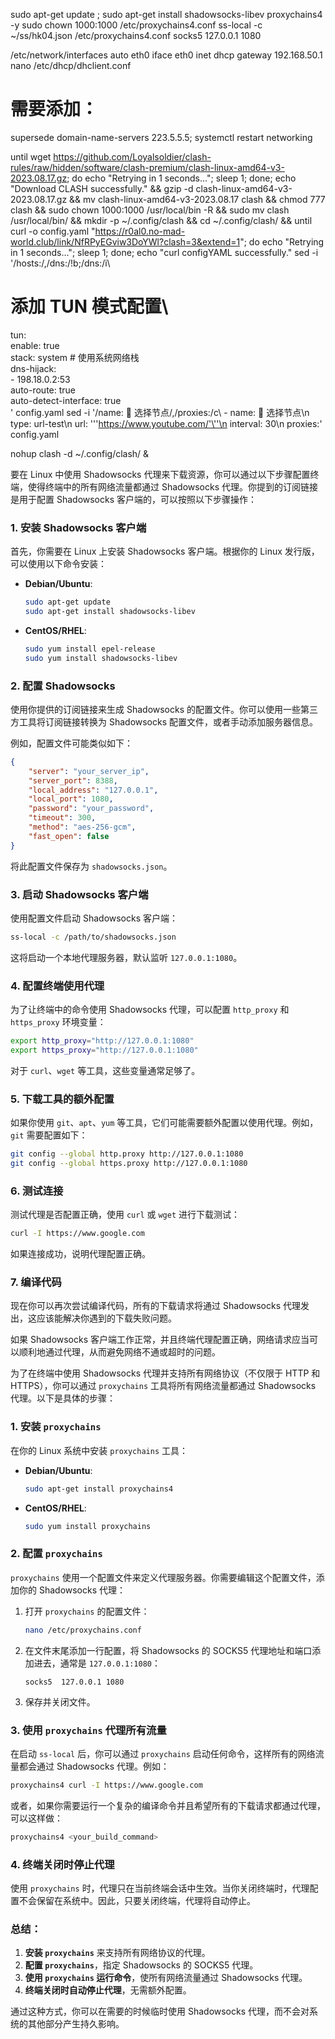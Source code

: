 sudo apt-get update ; sudo apt-get install shadowsocks-libev proxychains4 -y 
sudo chown 1000:1000 /etc/proxychains4.conf
ss-local -c ~/ss/hk04.json
/etc/proxychains4.conf
socks5  127.0.0.1 1080

/etc/network/interfaces
auto eth0
iface eth0 inet dhcp
   gateway 192.168.50.1
nano /etc/dhcp/dhclient.conf
# 需要添加：
supersede domain-name-servers 223.5.5.5;
systemctl restart networking

until wget https://github.com/Loyalsoldier/clash-rules/raw/hidden/software/clash-premium/clash-linux-amd64-v3-2023.08.17.gz; do echo "Retrying in 1 seconds..."; sleep 1; done; echo "Download CLASH successfully."  &&  gzip -d clash-linux-amd64-v3-2023.08.17.gz  &&  mv clash-linux-amd64-v3-2023.08.17 clash  &&  chmod 777 clash  &&  sudo chown 1000:1000 /usr/local/bin -R  &&  sudo mv clash /usr/local/bin/  &&  mkdir -p ~/.config/clash  &&  cd ~/.config/clash/  &&  until curl -o config.yaml "https://r0al0.no-mad-world.club/link/NfRPyEGviw3DoYWl?clash=3&extend=1"; do echo "Retrying in 1 seconds..."; sleep 1; done; echo "curl configYAML successfully." 
sed -i '/hosts:/,/dns:/!b;/dns:/i\
# 添加 TUN 模式配置\
tun:\
  enable: true\
  stack: system # 使用系统网络栈\
  dns-hijack:\
    - 198.18.0.2:53\
  auto-route: true\
  auto-detect-interface: true\
' config.yaml
sed -i '/name: 🔰 选择节点/,/proxies:/c\  - name: 🔰 选择节点\n    type: url-test\n    url: '\''https://www.youtube.com/'\''\n    interval: 30\n    proxies:' config.yaml

nohup clash -d ~/.config/clash/ &



要在 Linux 中使用 Shadowsocks 代理来下载资源，你可以通过以下步骤配置终端，使得终端中的所有网络流量都通过 Shadowsocks 代理。你提到的订阅链接是用于配置 Shadowsocks 客户端的，可以按照以下步骤操作：

### 1. **安装 Shadowsocks 客户端**
首先，你需要在 Linux 上安装 Shadowsocks 客户端。根据你的 Linux 发行版，可以使用以下命令安装：

- **Debian/Ubuntu**:
  ```bash
  sudo apt-get update
  sudo apt-get install shadowsocks-libev
  ```

- **CentOS/RHEL**:
  ```bash
  sudo yum install epel-release
  sudo yum install shadowsocks-libev
  ```

### 2. **配置 Shadowsocks**
使用你提供的订阅链接来生成 Shadowsocks 的配置文件。你可以使用一些第三方工具将订阅链接转换为 Shadowsocks 配置文件，或者手动添加服务器信息。

例如，配置文件可能类似如下：

```json
{
    "server": "your_server_ip",
    "server_port": 8388,
    "local_address": "127.0.0.1",
    "local_port": 1080,
    "password": "your_password",
    "timeout": 300,
    "method": "aes-256-gcm",
    "fast_open": false
}
```

将此配置文件保存为 `shadowsocks.json`。

### 3. **启动 Shadowsocks 客户端**
使用配置文件启动 Shadowsocks 客户端：

```bash
ss-local -c /path/to/shadowsocks.json
```

这将启动一个本地代理服务器，默认监听 `127.0.0.1:1080`。

### 4. **配置终端使用代理**
为了让终端中的命令使用 Shadowsocks 代理，可以配置 `http_proxy` 和 `https_proxy` 环境变量：

```bash
export http_proxy="http://127.0.0.1:1080"
export https_proxy="http://127.0.0.1:1080"
```

对于 `curl`、`wget` 等工具，这些变量通常足够了。

### 5. **下载工具的额外配置**
如果你使用 `git`、`apt`、`yum` 等工具，它们可能需要额外配置以使用代理。例如，`git` 需要配置如下：

```bash
git config --global http.proxy http://127.0.0.1:1080
git config --global https.proxy http://127.0.0.1:1080
```

### 6. **测试连接**
测试代理是否配置正确，使用 `curl` 或 `wget` 进行下载测试：

```bash
curl -I https://www.google.com
```

如果连接成功，说明代理配置正确。

### 7. **编译代码**
现在你可以再次尝试编译代码，所有的下载请求将通过 Shadowsocks 代理发出，这应该能解决你遇到的下载失败问题。

如果 Shadowsocks 客户端工作正常，并且终端代理配置正确，网络请求应当可以顺利地通过代理，从而避免网络不通或超时的问题。

为了在终端中使用 Shadowsocks 代理并支持所有网络协议（不仅限于 HTTP 和 HTTPS），你可以通过 `proxychains` 工具将所有网络流量都通过 Shadowsocks 代理。以下是具体的步骤：

### 1. **安装 `proxychains`**
在你的 Linux 系统中安装 `proxychains` 工具：

- **Debian/Ubuntu**:
  ```bash
  sudo apt-get install proxychains4
  ```

- **CentOS/RHEL**:
  ```bash
  sudo yum install proxychains
  ```

### 2. **配置 `proxychains`**
`proxychains` 使用一个配置文件来定义代理服务器。你需要编辑这个配置文件，添加你的 Shadowsocks 代理：

1. 打开 `proxychains` 的配置文件：
   ```bash
   nano /etc/proxychains.conf
   ```

2. 在文件末尾添加一行配置，将 Shadowsocks 的 SOCKS5 代理地址和端口添加进去，通常是 `127.0.0.1:1080`：

   ```
   socks5  127.0.0.1 1080
   ```

3. 保存并关闭文件。

### 3. **使用 `proxychains` 代理所有流量**
在启动 `ss-local` 后，你可以通过 `proxychains` 启动任何命令，这样所有的网络流量都会通过 Shadowsocks 代理。例如：

```bash
proxychains4 curl -I https://www.google.com
```

或者，如果你需要运行一个复杂的编译命令并且希望所有的下载请求都通过代理，可以这样做：

```bash
proxychains4 <your_build_command>
```

### 4. **终端关闭时停止代理**
使用 `proxychains` 时，代理只在当前终端会话中生效。当你关闭终端时，代理配置不会保留在系统中。因此，只要关闭终端，代理将自动停止。

### **总结**：
1. **安装 `proxychains`** 来支持所有网络协议的代理。
2. **配置 `proxychains`**，指定 Shadowsocks 的 SOCKS5 代理。
3. **使用 `proxychains` 运行命令**，使所有网络流量通过 Shadowsocks 代理。
4. **终端关闭时自动停止代理**，无需额外配置。

通过这种方式，你可以在需要的时候临时使用 Shadowsocks 代理，而不会对系统的其他部分产生持久影响。